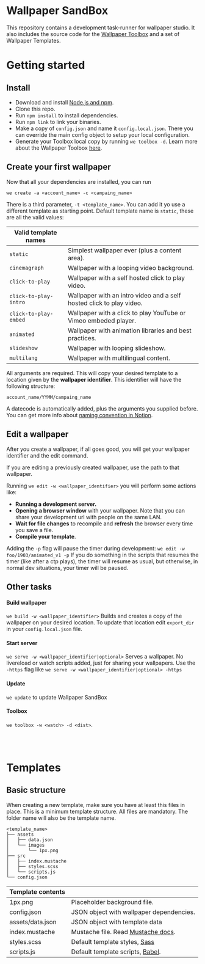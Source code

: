 # Wallpaper SandBox

This repository contains a development task-runner for wallpaper studio. It also includes the source code for the [Wallpaper Toolbox](https://github.com/WeTransfer/wallpaper-sandbox/tree/master/src/toolbox) and a set of Wallpaper Templates.

# Getting started

## Install

* Download and install [Node.js and npm](https://nodejs.org/en/).
* Clone this repo.
* Run `npm install` to install dependencies.
* Run `npm link` to link your binaries.
* Make a copy of `config.json`  and name it `config.local.json`. There you can override the main config object to setup your local configuration.
* Generate your Toolbox local copy by running `we toolbox -d`. Learn more about the Wallpaper Toolbox [here](https://github.com/WeTransfer/wallpaper-sandbox/tree/master/src/toolbox).

## Create your first wallpaper

Now that all your dependencies are installed, you can run

`we create -a <account_name> -c <campaing_name>`

There is a third parameter, `-t <template_name>`. You can add it yo use a different template as starting point. Default template name is `static`, these are all the valid values:

| Valid template names |  |
| ------------- | ------------- |
| `static`  | Simplest wallpaper ever (plus a content area). |
| `cinemagraph`  | Wallpaper with a looping video background. |
| `click-to-play`  | Wallpaper with a self hosted click to play video. |
| `click-to-play-intro`  | Wallpaper with an intro video and a self hosted click to play video. |
| `click-to-play-embed`  | Wallpaper with a click to play YouTube or Vimeo embeded player. |
| `animated`  | Wallpaper with animation libraries and best practices. |
| `slideshow`  | Wallpaper with looping slideshow. |
| `multilang`  | Wallpaper with multilingual content. |

All arguments are required. This will copy your desired template to a location given by the **wallpaper identifier**. This identifier will have the following structure:

`account_name/YYMM/campaing_name`

A datecode is automatically added, plus the arguments you supplied before.
You can get more info about [naming convention in Notion](https://www.notion.so/wetransfer/Wallpapers-Creation-ff61927a7a1845f9b04f8daecdc44e02).

## Edit a wallpaper

After you create a wallpaper, if all goes good, you will get your wallpaper identifier and the edit command.

If you are editing a previously created wallpaper, use the path to that wallpaper.

Running `we edit -w <wallpaper_identifier>` you will perform some actions like:

* **Running a development server.**
* **Opening a browser window** with your wallpaper. Note that you can share your development url with people on the same LAN.
* **Wait for file changes** to recompile and **refresh** the browser every time you save a file.
* **Compile your template**.

Adding the `-p` flag will pause the timer during development: `we edit -w foo/1903/animated_v1 -p` If you do something in the scripts that resumes the timer (like after a ctp plays), the timer will resume as usual, but otherwise, in normal dev situations, your timer will be paused.

## Other tasks

#### Build wallpaper
`we build -w <wallpaper_identifier>` Builds and creates a copy of the wallpaper on your desired location. To update that location edit `export_dir` in your `config.local.json` file.
#### Start server
`we serve -w <wallpaper_identifier|optional>` Serves a wallpaper. No livereload or watch scripts added, just for sharing your wallpapers. Use the `-https` flag like `we serve -w <wallpaper_identifier|optional> -https`
#### Update
`we update` to update Wallpaper SandBox
#### Toolbox
`we toolbox -w <watch> -d <dist>`.


<br><br>
# Templates

## Basic structure

When creating a new template, make sure you have at least this files in place.
This is a minimum template structure. All files are mandatory. The folder name will also be the template name.

```
<template_name>
├── assets
│   ├── data.json
│   └── images
│       └── 1px.png
├── src
│   ├── index.mustache
│   ├── styles.scss
│   └── scripts.js
└── config.json
```

| Template contents |  |
| ------------- | ------------- |
| 1px.png  | Placeholder background file. |
| config.json  | JSON object with wallpaper dependencies. |
| assets/data.json  | JSON object with template data |
| index.mustache  | Mustache file. Read [Mustache docs](https://mustache.github.io/mustache.5.html). |
| styles.scss  | Default template styles, [Sass](https://sass-lang.com/) |
| scripts.js  | Default template scripts, [Babel](https://babeljs.io/). |
